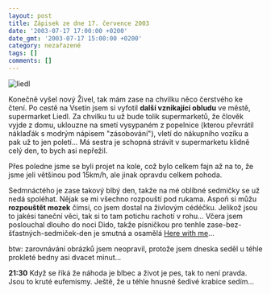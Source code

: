 ```yaml
---
layout: post
title: Zápisek ze dne 17. července 2003
date: '2003-07-17 17:00:00 +0200'
date_gmt: '2003-07-17 15:00:00 +0200'
category: nezařazené
tags: []
comments: []
---
```

<div ><img alt="liedl" src="%base_url%/assets/old-images/liedl.jpg"></div>
<p>Konečně vyšel nový Živel, tak mám zase na chvilku něco čerstvého ke čtení. Po cestě na Vsetín jsem   si vyfotil <span style="font-weight:bold">další vznikající obludu</span> ve městě, supermarket Liedl. Za chvilku tu už bude tolik supermarketů, že člověk   vyjde z domu, uklouzne na smetí vysypaném z popelnice (kterou převrátil náklaďák s modrým nápisem "zásobování"), vletí do   nákupního vozíku a pak už to jen poletí... Má sestra je schopná strávit v supermarketu klidně celý den,   to bych asi nepřežil.</p>
<p>Přes poledne jsme se byli projet na kole, což bylo celkem fajn až na to, že jsme jeli většinou pod   15km/h, ale jinak opravdu celkem pohoda.</p>
<p>Sedmnáctého je zase takový blbý den, takže na mé oblíbné sedmičky se už nedá spoléhat. Nějak se mi všechno   rozpouští pod rukama. Aspoň si můžu <span style="font-weight:bold">rozpouštět mozek</span> čímsi, co jsem dostal na živlovým cédéčku. Jelikož jsou   to jakési taneční věci, tak si to tam potichu rachotí v rohu... Včera jsem poslouchal dlouho do noci Dido,   takže písničkou pro tenhle zase-bez-šťastných-sedmiček-den je smutná a osamělá <a href="art.php?a=here_with_me.htm">Here with me</a>...</p>
<p>btw: zarovnávání obrázků jsem neopravil, protože jsem dneska seděl u téhle prokleté bedny asi dvacet minut...</p>
<p><span style="font-weight:bold">21:30</span> Když se říká že náhoda je blbec a život je pes, tak to není pravda. Jsou   to kruté eufemismy. Ještě, že u téhle hnusné šedivé krabice sedím...</p>
